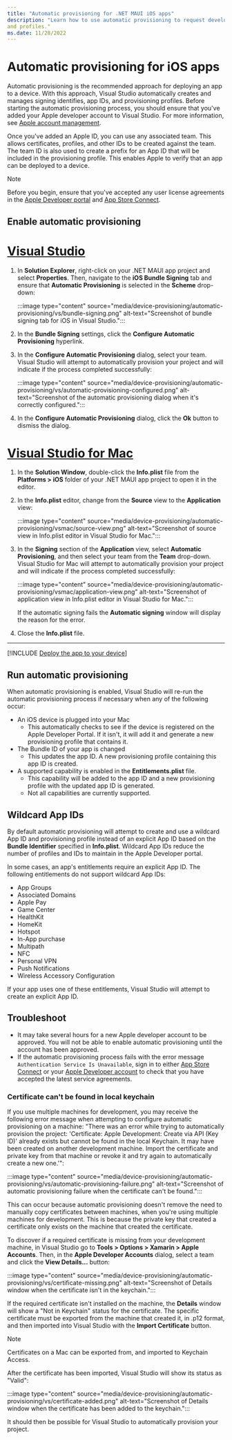 ```yaml
---
title: "Automatic provisioning for .NET MAUI iOS apps"
description: "Learn how to use automatic provisioning to request development certificates and profiles for .NET MAUI iOS apps."
and profiles."
ms.date: 11/28/2022
---
```


# Automatic provisioning for iOS apps

Automatic provisioning is the recommended approach for deploying an app to a device. With this approach, Visual Studio automatically creates and manages signing identifies, app IDs, and provisioning profiles. Before starting the automatic provisioning process, you should ensure that you've added your Apple developer account to Visual Studio. For more information, see [Apple account management](~/ios/apple-account-management.md).

Once you've added an Apple ID, you can use any associated team. This allows certificates, profiles, and other IDs to be created against the team. The team ID is also used to create a prefix for an App ID that will be included in the provisioning profile. This enables Apple to verify that an app can be deployed to a device.

> [!NOTE]
> Before you begin, ensure that you've accepted any user license agreements in the [Apple Developer portal](https://developer.apple.com/account/) and [App Store Connect](https://appstoreconnect.apple.com/).

## Enable automatic provisioning

# [Visual Studio](#tab/vs)

1. In **Solution Explorer**, right-click on your .NET MAUI app project and select **Properties**. Then, navigate to the **iOS Bundle Signing** tab and ensure that **Automatic Provisioning** is selected in the **Scheme** drop-down:

    :::image type="content" source="media/device-provisioning/automatic-provisioning/vs/bundle-signing.png" alt-text="Screenshot of bundle signing tab for iOS in Visual Studio.":::

1. In the **Bundle Signing** settings, click the **Configure Automatic Provisioning** hyperlink.

1. In the **Configure Automatic Provisioning** dialog, select your team. Visual Studio will attempt to automatically provision your project and will indicate if the process completed successfully:

    :::image type="content" source="media/device-provisioning/automatic-provisioning/vs/automatic-provisioning-configured.png" alt-text="Screenshot of the automatic provisioning dialog when it's correctly configured.":::

1. In the **Configure Automatic Provisioning** dialog, click the **Ok** button to dismiss the dialog.

# [Visual Studio for Mac](#tab/vsmac)

1. In the **Solution Window**, double-click the **Info.plist** file from the **Platforms > iOS** folder of your .NET MAUI app project to open it in the editor.

1. In the **Info.plist** editor, change from the **Source** view to the **Application** view:

    :::image type="content" source="media/device-provisioning/automatic-provisioning/vsmac/source-view.png" alt-text="Screenshot of source view in Info.plist editor in Visual Studio for Mac.":::

1. In the **Signing** section of the **Application** view, select **Automatic Provisioning**, and then select your team from the **Team** drop-down. Visual Studio for Mac will attempt to automatically provision your project and will indicate if the process completed successfully:

    :::image type="content" source="media/device-provisioning/automatic-provisioning/vsmac/application-view.png" alt-text="Screenshot of application view in Info.plist editor in Visual Studio for Mac.":::

    If the automatic signing fails the **Automatic signing** window will display the reason for the error.

1. Close the **Info.plist** file.

---

[!INCLUDE [Deploy the app to your device](~/ios/includes/deploy.md)]

## Run automatic provisioning

When automatic provisioning is enabled, Visual Studio will re-run the automatic provisioning process if necessary when any of the following occur:

- An iOS device is plugged into your Mac
  - This automatically checks to see if the device is registered on the Apple Developer Portal. If it isn't, it will add it and generate a new provisioning profile that contains it.
- The Bundle ID of your app is changed
  - This updates the app ID. A new provisioning profile containing this app ID is created.
- A supported capability is enabled in the **Entitlements.plist** file.
  - This capability will be added to the app ID and a new provisioning profile with the updated app ID is generated.
  - Not all capabilities are currently supported. <!-- For more information on the ones that are supported, check out the [Working with Capabilities](~/ios/deploy-test/provisioning/capabilities/index.md) guide.-->

## Wildcard App IDs

By default automatic provisioning will attempt to create and use a wildcard App ID and provisioning profile instead of an explicit App ID based on the **Bundle Identifier** specified in **Info.plist**. Wildcard App IDs reduce the number of profiles and IDs to maintain in the Apple Developer portal.

In some cases, an app's entitlements require an explicit App ID. The following entitlements do not support wildcard App IDs:

- App Groups
- Associated Domains
- Apple Pay
- Game Center
- HealthKit
- HomeKit
- Hotspot
- In-App purchase
- Multipath
- NFC
- Personal VPN
- Push Notifications
- Wireless Accessory Configuration

If your app uses one of these entitlements, Visual Studio will attempt to create an explicit App ID.

## Troubleshoot

- It may take several hours for a new Apple developer account to be approved. You will not be able to enable automatic provisioning until the account has been approved.
- If the automatic provisioning process fails with the error message `Authentication Service Is Unavailable`, sign in to either [App Store Connect](https://appstoreconnect.apple.com/) or your [Apple Developer account](https://appleid.apple.com/account) to check that you have accepted the latest service agreements.

### Certificate can't be found in local keychain

If you use multiple machines for development, you may receive the following error message when attempting to configure automatic provisioning on a machine: "There was an error while trying to automatically provision the project: 'Certificate: Apple Development: Create via API (Key ID)' already exists but cannot be found in the local Keychain. It may have been created on another development machine. Import the certificate and private key from that machine or revoke it and try again to automatically create a new one.'":

:::image type="content" source="media/device-provisioning/automatic-provisioning/vs/automatic-provisioning-failure.png" alt-text="Screenshot of automatic provisioning failure when the certificate can't be found.":::

This can occur because automatic provisioning doesn't remove the need to manually copy certificates between machines, when you're using multiple machines for development. This is because the private key that created a certificate only exists on the machine that created the certificate.

To discover if a required certificate is missing from your development machine, in Visual Studio go to **Tools > Options > Xamarin > Apple Accounts**. Then, in the **Apple Developer Accounts** dialog, select a team and click the **View Details...** button:

:::image type="content" source="media/device-provisioning/automatic-provisioning/vs/certificate-missing.png" alt-text="Screenshot of Details window when the certificate isn't in the keychain.":::

If the required certificate isn't installed on the machine, the **Details** window will show a "Not in Keychain" status for the certificate. The specific certificate must be exported from the machine that created it, in .p12 format, and then imported into Visual Studio with the **Import Certificate** button.

> [!NOTE]
> Certificates on a Mac can be exported from, and imported to Keychain Access.

After the certificate has been imported, Visual Studio will show its status as "Valid":

:::image type="content" source="media/device-provisioning/automatic-provisioning/vs/certificate-added.png" alt-text="Screenshot of Details window when the certificate has been added to the keychain.":::

It should then be possible for Visual Studio to automatically provision your project.
